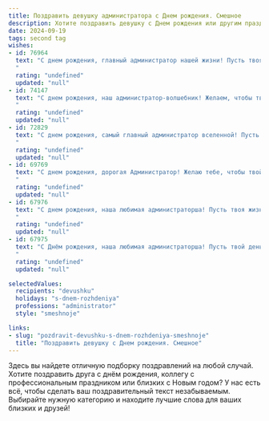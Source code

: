 ```yaml
---
title: Поздравить девушку администратора c Днем рождения. Смешное
description: Хотите поздравить девушку c Днем рождения или другим праздником? Наш ИИ создаст незабываемое поздравление, а вы обязательно выделитесь среди других.  
date: 2024-09-19
tags: second tag
wishes:
- id: 76964
  text: "С днем рождения, главный администратор нашей жизни! Пусть твоя жизнь будет такой же упорядоченной, как твой рабочий день, и такой же красочной, как твои яркие решения! 😜
  "
  rating: "undefined"
  updated: "null"
- id: 74147
  text: "С днем рождения, наш администратор-волшебник! Желаем, чтобы твоя жизнь была такой же упорядоченной и идеально организованной, как твой рабочий стол, – с постоянным доступом к кофе и бесконечным запасом улыбок! 😉
  "
  rating: "undefined"
  updated: "null"
- id: 72829
  text: "С днем рождения, самый главный администратор вселенной! Пусть твой день рождения будет настолько же продуктивным, как твой рабочий день, только вместо задач - тортики и шампанское! 🎉🎂🥂
  "
  rating: "undefined"
  updated: "null"
- id: 69769
  text: "С днем рождения, дорогая Администратор! Желаю тебе, чтобы твой рабочий день был таким же ярким и насыщенным, как твой праздничный торт, и чтобы все пользователи были в восторге от твоей работы, как от нового сезона любимого сериала! 🎉
  "
  rating: "undefined"
  updated: "null"
- id: 67976
  text: "С днем рождения, наша любимая администраторша! Пусть твоя жизнь будет такой же организованной, как твоя работа, за исключением, конечно, бесконечных очередей и капризных клиентов! 😜
  "
  rating: "undefined"
  updated: "null"
- id: 67975
  text: "С Днём рождения, наша любимая администраторша! Пусть твой день рождения будет таким же упорядоченным, как твой рабочий день, но в сто раз веселее! 🎉  И помни, что сегодня ты можешь нарушать все правила, кроме правила хорошего настроения! 😉
  "
  rating: "undefined"
  updated: "null"

selectedValues:
  recipients: "devushku"
  holidays: "s-dnem-rozhdeniya"
  professions: "administrator"
  style: "smeshnoje"

links:
- slug: "pozdravit-devushku-s-dnem-rozhdeniya-smeshnoje"
  title: "Поздравить девушку c Днем рождения. Смешное"
---
```


Здесь вы найдете отличную подборку поздравлений на любой случай. 
Хотите поздравить друга с днём рождения, коллегу с профессиональным праздником или близких с Новым годом? У нас есть всё, чтобы сделать ваш поздравительный текст незабываемым. Выбирайте нужную категорию и находите лучшие слова для ваших близких и друзей!
